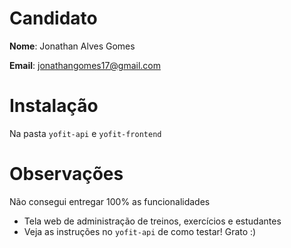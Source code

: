 # Candidato

**Nome**: Jonathan Alves Gomes

**Email**: jonathangomes17@gmail.com

# Instalação
Na pasta `yofit-api` e `yofit-frontend`

# Observações
Não consegui entregar 100% as funcionalidades
 * Tela web de administração de treinos, exercícios e estudantes
 * Veja as instruções no `yofit-api` de como testar! Grato :)
